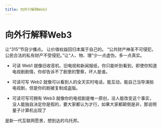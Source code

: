 ```yaml
---
title: 向外行解释Web3
---
```

# 向外行解释Web3
让“315”节目少播点。
让价值权益回归本属于自己的。
“公共财产神圣不可侵犯，公民合法的私有财产不受侵犯。”​
​让“人、物、理”​少一点虚伪，多一点真实。

- 可读
Web1 就像旧收音机、旧电视和新闻报纸，你只能听到看到，即使你知道电视剧剧情，你却告诉不了剧里的警察，坏人是谁。 

- 可读可写
Web2 就像可以看到人的全天实时电话，能互动，能自己当导演拍电视剧，但是你的剧被复制成盗版。

- 可读可写可拥有
Web3 就像你的电视剧是唯一原创，没人能改变这个事实，没人能独自决定你是假的，要大家都认为才行，如果大家都颠倒是非，那说明量子计算机出现了

是新一代互联网愿景，想到达的乌托邦。
